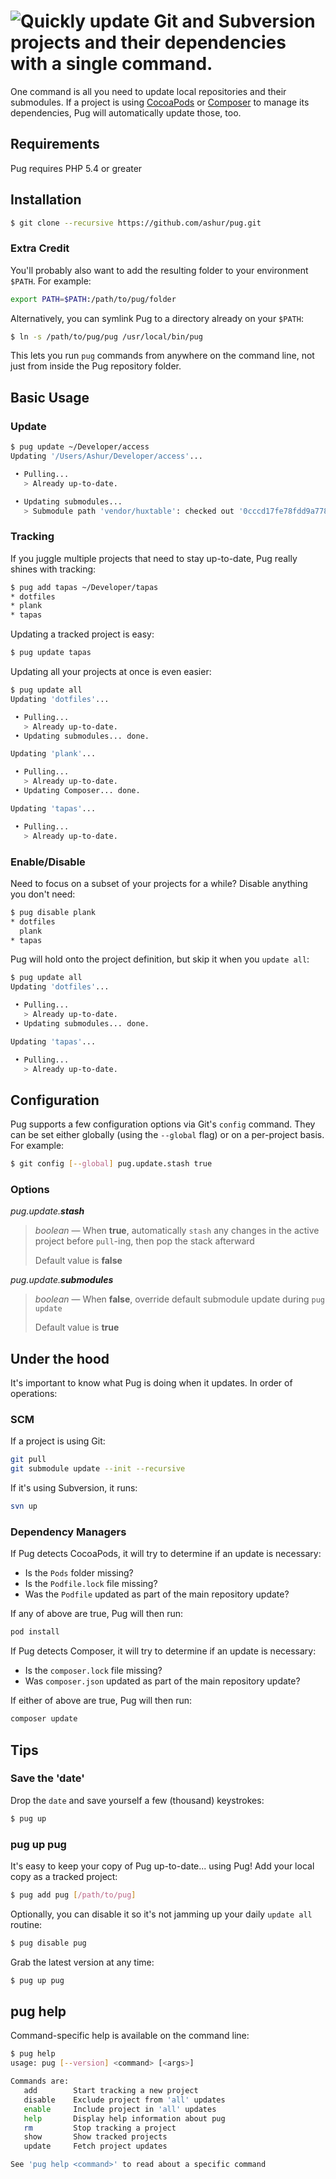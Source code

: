 # ![Quickly update Git and Subversion projects and their dependencies with a single command.](http://pug.sh.s3.amazonaws.com/pug.png)

One command is all you need to update local repositories and their submodules. If a project is using [CocoaPods](https://cocoapods.org) or [Composer](https://getcomposer.org) to manage its dependencies, Pug will automatically update those, too.


## Requirements

Pug requires PHP 5.4 or greater


## Installation

```bash
$ git clone --recursive https://github.com/ashur/pug.git
```

### Extra Credit

You'll probably also want to add the resulting folder to your environment `$PATH`. For example:

```bash
export PATH=$PATH:/path/to/pug/folder
```

Alternatively, you can symlink Pug to a directory already on your `$PATH`:

```bash
$ ln -s /path/to/pug/pug /usr/local/bin/pug
```

This lets you run `pug` commands from anywhere on the command line, not just from inside the Pug repository folder.


## Basic Usage

### Update

```bash
$ pug update ~/Developer/access
Updating '/Users/Ashur/Developer/access'... 

 • Pulling... 
   > Already up-to-date.

 • Updating submodules... 
   > Submodule path 'vendor/huxtable': checked out '0cccd17fe78fdd9a778f5025b244eafc68553764'

```


### Tracking

If you juggle multiple projects that need to stay up-to-date, Pug really shines with tracking:

```bash
$ pug add tapas ~/Developer/tapas
* dotfiles
* plank
* tapas
```

Updating a tracked project is easy:

```bash
$ pug update tapas
```

Updating all your projects at once is even easier:

```bash
$ pug update all
Updating 'dotfiles'... 

 • Pulling... 
   > Already up-to-date.
 • Updating submodules... done.

Updating 'plank'... 

 • Pulling... 
   > Already up-to-date.
 • Updating Composer... done.

Updating 'tapas'... 

 • Pulling... 
   > Already up-to-date.

```

### Enable/Disable
Need to focus on a subset of your projects for a while? Disable anything you don't need:

```bash
$ pug disable plank
* dotfiles
  plank
* tapas
```

Pug will hold onto the project definition, but skip it when you `update all`:

```bash
$ pug update all
Updating 'dotfiles'... 

 • Pulling... 
   > Already up-to-date.
 • Updating submodules... done.

Updating 'tapas'... 

 • Pulling... 
   > Already up-to-date.

```


## Configuration

Pug supports a few configuration options via Git's `config` command. They can be set either globally (using the `--global` flag) or on a per-project basis. For example:


```bash
$ git config [--global] pug.update.stash true
```

### Options

_pug.update.**stash**_

> _boolean_ — When **true**, automatically `stash` any changes in the active project before `pull`-ing, then pop the stack afterward
> 
> Default value is **false**

_pug.update.**submodules**_

> _boolean_ — When **false**, override default submodule update during `pug update`
> 
> Default value is **true**


## Under the hood

It's important to know what Pug is doing when it updates. In order of operations:

### SCM

If a project is using Git:

```bash
git pull
git submodule update --init --recursive
```

If it's using Subversion, it runs:

```bash
svn up
```

### Dependency Managers

If Pug detects CocoaPods, it will try to determine if an update is necessary:

* Is the `Pods` folder missing?
* Is the `Podfile.lock` file missing?
* Was the `Podfile` updated as part of the main repository update?

If any of above are true, Pug will then run:

```bash
pod install
```

If Pug detects Composer, it will try to determine if an update is necessary:

* Is the `composer.lock` file missing?
* Was `composer.json` updated as part of the main repository update?

If either of above are true, Pug will then run:

```bash
composer update
```


## Tips

### Save the 'date'

Drop the `date` and save yourself a few (thousand) keystrokes:

```bash
$ pug up
```


### pug up pug

It's easy to keep your copy of Pug up-to-date... using Pug! Add your local copy as a tracked project:

```bash
$ pug add pug [/path/to/pug]
```

Optionally, you can disable it so it's not jamming up your daily `update all` routine:

```bash
$ pug disable pug
```

Grab the latest version at any time:

```bash
$ pug up pug
```


## pug help

Command-specific help is available on the command line:

```bash
$ pug help
usage: pug [--version] <command> [<args>]

Commands are:
   add        Start tracking a new project
   disable    Exclude project from 'all' updates
   enable     Include project in 'all' updates
   help       Display help information about pug
   rm         Stop tracking a project
   show       Show tracked projects
   update     Fetch project updates

See 'pug help <command>' to read about a specific command
```

